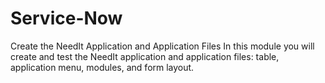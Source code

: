 # Service-Now
Create the NeedIt Application and Application Files In this module you will create and test the NeedIt application and application files: table, application menu, modules, and form layout. 
